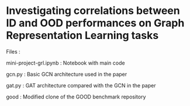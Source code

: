 Investigating correlations between ID and OOD performances on Graph Representation Learning tasks
===============

Files :

mini-project-grl.ipynb : Notebook with main code

gcn.py : Basic GCN architecture used in the paper

gat.py : GAT architecture compared with the GCN in the paper

good : Modified clone of the GOOD benchmark repository
